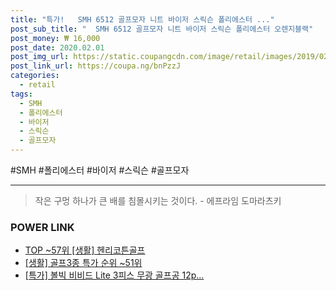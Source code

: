 ```yaml
--- 
title: "특가!   SMH 6512 골프모자 니트 바이저 스릭슨 폴리에스터 ..." 
post_sub_title: "  SMH 6512 골프모자 니트 바이저 스릭슨 폴리에스터 오렌지블랙" 
post_money: ₩ 16,000 
post_date: 2020.02.01 
post_img_url: https://static.coupangcdn.com/image/retail/images/2019/02/22/17/1/b35488c5-a7e9-4b5a-9958-77c3a61eab03.jpg 
post_link_url: https://coupa.ng/bnPzzJ 
categories: 
  - retail 
tags: 
  - SMH 
  - 폴리에스터 
  - 바이저 
  - 스릭슨 
  - 골프모자 
--- 
```

  #SMH #폴리에스터 #바이저 #스릭슨 #골프모자 
<hr> 

> 작은 구멍 하나가 큰 배를 침몰시키는 것이다. - 에프라임 도마라츠키 


### POWER LINK

* <a href="https://blog.naver.com/fasyy4321/221777083709" target="_blank"> TOP ~57위 [생활] 헨리코튼골프</a>
* <a href="https://blog.naver.com/sakai111/221783655558" target="_blank"> [생활] 골프3종 특가 순위 ~51위</a>
* <a href="https://blog.naver.com/santokki14/221792059074" target="_blank">[특가] 볼빅 비비드 Lite 3피스 무광 골프공 12p...</a>
